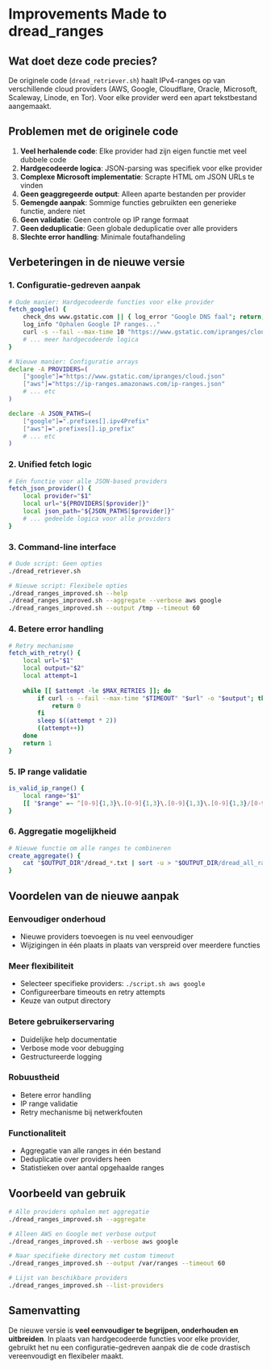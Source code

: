 # Improvements Made to dread_ranges

## Wat doet deze code precies?
De originele code (`dread_retriever.sh`) haalt IPv4-ranges op van verschillende cloud providers (AWS, Google, Cloudflare, Oracle, Microsoft, Scaleway, Linode, en Tor). Voor elke provider werd een apart tekstbestand aangemaakt.

## Problemen met de originele code
1. **Veel herhalende code**: Elke provider had zijn eigen functie met veel dubbele code
2. **Hardgecodeerde logica**: JSON-parsing was specifiek voor elke provider
3. **Complexe Microsoft implementatie**: Scrapte HTML om JSON URLs te vinden
4. **Geen geaggregeerde output**: Alleen aparte bestanden per provider
5. **Gemengde aanpak**: Sommige functies gebruikten een generieke functie, andere niet
6. **Geen validatie**: Geen controle op IP range formaat
7. **Geen deduplicatie**: Geen globale deduplicatie over alle providers
8. **Slechte error handling**: Minimale foutafhandeling

## Verbeteringen in de nieuwe versie

### 1. **Configuratie-gedreven aanpak**
```bash
# Oude manier: Hardgecodeerde functies voor elke provider
fetch_google() {
    check_dns www.gstatic.com || { log_error "Google DNS faal"; return; }
    log_info "Ophalen Google IP ranges..."
    curl -s --fail --max-time 10 "https://www.gstatic.com/ipranges/cloud.json" -o "$TMP_DIR/google.json" || return
    # ... meer hardgecodeerde logica
}

# Nieuwe manier: Configuratie arrays
declare -A PROVIDERS=(
    ["google"]="https://www.gstatic.com/ipranges/cloud.json"
    ["aws"]="https://ip-ranges.amazonaws.com/ip-ranges.json"
    # ... etc
)

declare -A JSON_PATHS=(
    ["google"]=".prefixes[].ipv4Prefix"
    ["aws"]=".prefixes[].ip_prefix"
    # ... etc
)
```

### 2. **Unified fetch logic**
```bash
# Eén functie voor alle JSON-based providers
fetch_json_provider() {
    local provider="$1"
    local url="${PROVIDERS[$provider]}"
    local json_path="${JSON_PATHS[$provider]}"
    # ... gedeelde logica voor alle providers
}
```

### 3. **Command-line interface**
```bash
# Oude script: Geen opties
./dread_retriever.sh

# Nieuwe script: Flexibele opties
./dread_ranges_improved.sh --help
./dread_ranges_improved.sh --aggregate --verbose aws google
./dread_ranges_improved.sh --output /tmp --timeout 60
```

### 4. **Betere error handling**
```bash
# Retry mechanisme
fetch_with_retry() {
    local url="$1"
    local output="$2"
    local attempt=1
    
    while [[ $attempt -le $MAX_RETRIES ]]; do
        if curl -s --fail --max-time "$TIMEOUT" "$url" -o "$output"; then
            return 0
        fi
        sleep $((attempt * 2))
        ((attempt++))
    done
    return 1
}
```

### 5. **IP range validatie**
```bash
is_valid_ip_range() {
    local range="$1"
    [[ "$range" =~ ^[0-9]{1,3}\.[0-9]{1,3}\.[0-9]{1,3}\.[0-9]{1,3}/[0-9]{1,2}$ ]]
}
```

### 6. **Aggregatie mogelijkheid**
```bash
# Nieuwe functie om alle ranges te combineren
create_aggregate() {
    cat "$OUTPUT_DIR"/dread_*.txt | sort -u > "$OUTPUT_DIR/dread_all_ranges.txt"
}
```

## Voordelen van de nieuwe aanpak

### **Eenvoudiger onderhoud**
- Nieuwe providers toevoegen is nu veel eenvoudiger
- Wijzigingen in één plaats in plaats van verspreid over meerdere functies

### **Meer flexibiliteit**
- Selecteer specifieke providers: `./script.sh aws google`
- Configureerbare timeouts en retry attempts
- Keuze van output directory

### **Betere gebruikerservaring**
- Duidelijke help documentatie
- Verbose mode voor debugging
- Gestructureerde logging

### **Robuustheid**
- Betere error handling
- IP range validatie
- Retry mechanisme bij netwerkfouten

### **Functionaliteit**
- Aggregatie van alle ranges in één bestand
- Deduplicatie over providers heen
- Statistieken over aantal opgehaalde ranges

## Voorbeeld van gebruik

```bash
# Alle providers ophalen met aggregatie
./dread_ranges_improved.sh --aggregate

# Alleen AWS en Google met verbose output
./dread_ranges_improved.sh --verbose aws google

# Naar specifieke directory met custom timeout
./dread_ranges_improved.sh --output /var/ranges --timeout 60

# Lijst van beschikbare providers
./dread_ranges_improved.sh --list-providers
```

## Samenvatting
De nieuwe versie is **veel eenvoudiger te begrijpen, onderhouden en uitbreiden**. In plaats van hardgecodeerde functies voor elke provider, gebruikt het nu een configuratie-gedreven aanpak die de code drastisch vereenvoudigt en flexibeler maakt.